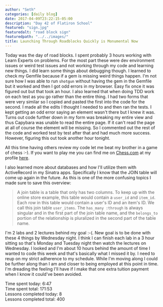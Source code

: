 ```yaml
---
author: "Seth"
categories: [daily blog]
date: 2017-04-09T23:22:15-05:00
description: "Day 42 of Flatiron School"
featured: "sign.jpg"
featuredalt: "road block sign"
featuredpath: "../../images/"
title: Launching Through Roadblocks Quickly is Monumental Now
---
```


Today was the day of road blocks. I spent probably 3 hours working with Learn Experts on problems. For the most part these were dev environment issues or weird test issues and not working through my code and learning new things. I did learn some things about debugging though. I learned to check my Gemfile because if a gem is missing weird things happen. I'm not sure how I was able to run `shotgun` without having the gem in the Gemfile but it worked and then I got odd errors in my browser. Easy fix once it was figured out but that took an hour. I also learned that when doing TDD work on each test as you go rather than the entire thing. I had two forms that were very similar so I copied and pasted the first into the code for the second. I made all the edits I thought I needed to and then ran the tests. I kept getting an odd error saying an element wasn't there but I knew it was. Turns out code further down in my form was breaking my entire view and thus Capybara was unable to read the entire page. If it can't read the page at all of course the element will be missing. So I commented out the rest of the code and worked test by test after that and had much more success. However, figuring this out took another hour tonight.

All this time having others review my code let me beat my brother in a game of chess :-). If you want to play me you can find me on [Chess.com][1] at my profile [here][2].

I also learned more about databases and how I'll utilize them with ActiveRecord in my Sinatra apps. Specifically I know that the JOIN table will come up again in the future. As this is one of the more confusing topics I made sure to save this overview:

>A join table is a table that only has two columns. To keep up with the online store example, this table would contain a `user_id` and `item_id`. Each row in this table would contain a user's ID and an item's ID. We call this join table `user_items`. The `has_many :through` is always singular and in the first part of the join table name, and the `belongs_to` portion of the relationship is pluralized in the second part of the table name.

I'm 2 labs and 2 lectures behind my goal :-(. New goal is to be done with these 4 things by Wednesday night. I think I can finish each lab in a 3 hour sitting so that's Monday and Tuesday night then watch the lectures on Wednesday. I looked and I'm about 10 hours behind the amount of time I wanted to code this week and that's basically what I missed it by. I need to reup on my strict adherence to my schedule. While I'm moving along I could be further along than I am and closer to being employed at this point in time. I'm dreading the feeling I'll have if I make that one extra tuition payment when I know it could've been avoided.

Time spent today: 6:47  
Time spent total: 171:53  
Lessons completed today: 8  
Lessons completed total: 400

  [1]:https://www.chess.com/
  [2]:https://www.chess.com/member/itzsaga
